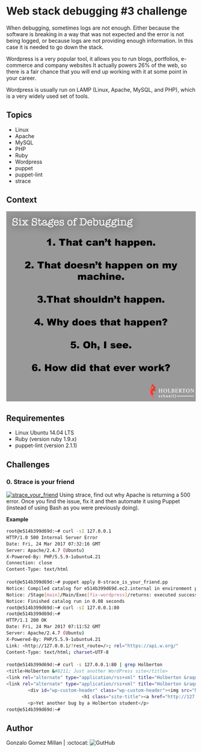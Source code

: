 # Web stack debugging #3 challenge
When debugging, sometimes logs are not enough. Either because the software is
breaking in a way that was not expected and the error is not being logged, or
because logs are not providing enough information. In this case it is needed
to go down the stack.

Wordpress is a very popular tool, it allows you to run blogs, portfolios,
e-commerce and company websites It actually powers 26% of the web, so there is
a fair chance that you will end up working with it at some point in your career.

Wordpress is usually run on LAMP (Linux, Apache, MySQL, and PHP), which is a
very widely used set of tools.

## Topics
- Linux
- Apache
- MySQL
- PHP
- Ruby
- Wordpress
- puppet
- puppet-lint
- strace

## Context
![debug diagram](assets/d42WuBh.png)
  
## Requirementes
- Linux Ubuntu 14.04 LTS
- Ruby (version ruby 1.9.x)
- puppet-lint (version 2.1.1)

## Challenges

###  0. Strace is your friend
[![strace_your_friend](/assets/f5af5167e65bd3101f76.png)](https://youtu.be/uHEzt1QuASo)
Using strace, find out why Apache is returning a 500 error. Once you find the
issue, fix it and then automate it using Puppet (instead of using Bash as you
were previously doing).

**Example**
```bash wrap
root@e514b399d69d:~# curl -sI 127.0.0.1
HTTP/1.0 500 Internal Server Error
Date: Fri, 24 Mar 2017 07:32:16 GMT
Server: Apache/2.4.7 (Ubuntu)
X-Powered-By: PHP/5.5.9-1ubuntu4.21
Connection: close
Content-Type: text/html

root@e514b399d69d:~# puppet apply 0-strace_is_your_friend.pp
Notice: Compiled catalog for e514b399d69d.ec2.internal in environment production in 0.02 seconds
Notice: /Stage[main]/Main/Exec[fix-wordpress]/returns: executed successfully
Notice: Finished catalog run in 0.08 seconds
root@e514b399d69d:~# curl -sI 127.0.0.1:80
root@e514b399d69d:~#
HTTP/1.1 200 OK
Date: Fri, 24 Mar 2017 07:11:52 GMT
Server: Apache/2.4.7 (Ubuntu)
X-Powered-By: PHP/5.5.9-1ubuntu4.21
Link: <http://127.0.0.1/?rest_route=/>; rel="https://api.w.org/"
Content-Type: text/html; charset=UTF-8

root@e514b399d69d:~# curl -s 127.0.0.1:80 | grep Holberton
<title>Holberton &#8211; Just another WordPress site</title>
<link rel="alternate" type="application/rss+xml" title="Holberton &raquo; Feed" href="http://127.0.0.1/?feed=rss2" />
<link rel="alternate" type="application/rss+xml" title="Holberton &raquo; Comments Feed" href="http://127.0.0.1/?feed=comments-rss2" />
        <div id="wp-custom-header" class="wp-custom-header"><img src="http://127.0.0.1/wp-content/themes/twentyseventeen/assets/images/header.jpg" width="2000" height="1200" alt="Holberton" /></div>  </div>
                            <h1 class="site-title"><a href="http://127.0.0.1/" rel="home">Holberton</a></h1>
        <p>Yet another bug by a Holberton student</p>
root@e514b399d69d:~#
```

## Author
Gonzalo Gomez Millan | :octocat: ![GutHub](https://github.com/gogomillan)
